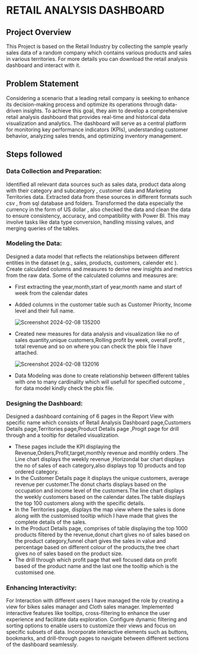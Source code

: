 # RETAIL ANALYSIS DASHBOARD
## Project Overview
This Project is based on the Retail Industry by collecting the sample yearly sales data of a random company which contains various products and sales in various territories.
For more details you can download the retail analysis dashboard and interact with it.

## Problem Statement
Considering a scenario that a leading retail company is seeking to enhance its decision-making process and optimize its operations through data-driven insights. To achieve this goal, they aim to develop a comprehensive retail analysis dashboard that provides real-time and historical data visualization and analytics. The dashboard will serve as a central platform for monitoring key performance indicators (KPIs), understanding customer behavior, analyzing sales trends, and optimizing inventory management.
## Steps followed
### Data Collection and Preparation:

Identified all relevant data sources such as sales data, product data along with their category and subcategory , customer data and Marketing Territories data.
Extracted data from these sources in different formats such csv , from sql database and folders.
Transformed the data especially the currency in the form of US dollar , also checked the data and clean the data to ensure consistency, accuracy, and compatibility with Power BI. This may involve tasks like data type conversion, handling missing values, and merging queries of the tables.
### Modeling the Data:

Designed a data model that reflects the relationships between different entities in the dataset (e.g., sales, products, customers, calender etc ).
Create calculated columns and measures to derive new insights and metrics from the raw data.
Some of the calculated columns and measures are:

- First extracting the year,month,start of year,month name and start of week from the calendar dates
- Added columns in the customer table such as Customer Priority, Income level and their full name.
  
  ![Screenshot 2024-02-08 135200](https://github.com/Sudarson-analyst/Power-BI-Project/assets/159156381/20133995-0c83-4f4e-a75f-42adcf202356)


- Created new measures for data analysis and visualization like no of sales quantity,unique customers,Rolling profit by week, overall profit , total revenue and so on where you can check the pbix file I have attached.

  ![Screenshot 2024-02-08 132016](https://github.com/Sudarson-analyst/Power-BI-Project/assets/159156381/a1388c47-0022-4a3d-8bc1-f59d29d7332c)

- Data Modeling was done to create relationship between different tables with one to many cardinality which will usefull for specified outcome , for data model kindly check the pbix file.



### Designing the Dashboard:

Designed a dashboard containing of 6 pages in the Report View with specific name which consists of Retail Analysis Dashboard page,Customers Details page,Territories page,Product Details page ,Progit page for drill through and a tooltip for detailed visualization.

- These pages include the KPI displaying the Revenue,Orders,Profit,target,monthly revenue and monthly orders .The Line chart displays the weekly revenue ,Horizondal bar chart displays the no of sales of each category,also displays top 10 products and top ordered category.
- In the Customer Details page it displays the unique customers, average revenue per customer.The donut charts displays based on the occupation and income level of the customers.The line chart displays the weekly customers based on the calendar dates.The table displays the top 100 customers along with the specific details.
- In the Territories page, displays the map view where the sales is done along with the customised tooltip which I have made that gives the complete details of the sales.
- In the Product Details page, comprises of table displaying the top 1000 products filtered by the revenue,donut chart gives no of sales based on the product category,funnel chart gives the sales in value and percentage based on different colour of the products,the tree chart gives no of sales based on the product size.
- The drill through which profit page that well focused data on profit based of the product name and the last one the tooltip which is the customised one.


### Enhancing Interactivity:

For Interaction with different users I have managed the role by creating a view for bikes sales manager and Cloth sales manager.
Implemented interactive features like tooltips, cross-filtering to enhance the user experience and facilitate data exploration.
Configure dynamic filtering and sorting options to enable users to customize their views and focus on specific subsets of data.
Incorporate interactive elements such as buttons, bookmarks, and drill-through pages to navigate between different sections of the dashboard seamlessly.

